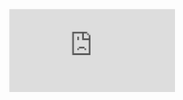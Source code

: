 <div class='embed-container'><iframe src='http://www.youtube.com/embed/GalheioDRxc?showinfo=0' frameborder='0' allowfullscreen></iframe></div>
